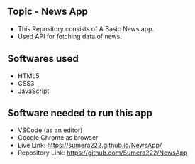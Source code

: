 ## Topic - News App
- This Repository consists of A Basic News app.
- Used API for fetching data of news.

## Softwares used
- HTML5 
- CSS3
- JavaScript

## Software needed to run this app
- VSCode (as an editor)
- Google Chrome as browser
- Live Link: https://sumera222.github.io/NewsApp/
- Repository Link: https://github.com/Sumera222/NewsApp



